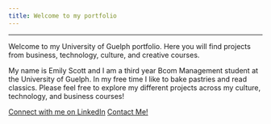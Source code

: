 ```yaml
---
title: Welcome to my portfolio
---
```

---

Welcome to my University of Guelph portfolio. Here you will find projects from business, technology, culture, and creative courses.

My name is Emily Scott and I am a third year Bcom Management student at the University of Guelph. In my free time I like to bake pastries and read classics. Please feel free to explore my different projects across my culture, technology, and business courses!

[Connect with me on LinkedIn](https://www.linkedin.com/in/emilyscott19/)
[Contact Me!](escott15@uoguelph.ca)
